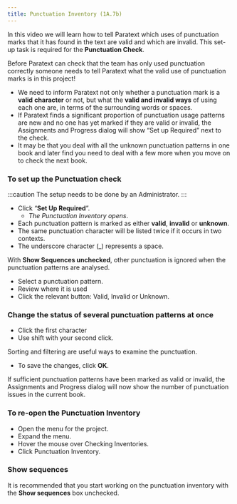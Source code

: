 ```yaml
---
title: Punctuation Inventory (1A.7b)
---
```

In this video we will learn how to tell Paratext which uses of punctuation marks that it has found in the text are valid and which are invalid. This set-up task is required for the **Punctuation Check**.

Before Paratext can check that the team has only used punctuation correctly someone needs to tell Paratext what the valid use of punctuation marks is in this project!

-  We need to inform Paratext not only whether a punctuation mark is a **valid** **character** or not, but what the **valid and invalid ways** of using each one are, in terms of the surrounding words or spaces.
-  If Paratext finds a significant proportion of punctuation usage patterns are new and no one has yet marked if they are valid or invalid, the Assignments and Progress dialog will show “Set up Required” next to the check.
-  It may be that you deal with all the unknown punctuation patterns in one book and later find you need to deal with a few more when you move on to check the next book.

### To set up the Punctuation check
:::caution
The setup needs to be done by an Administrator.
:::
-  Click “**Set Up Required**”.  
    -  *The Punctuation Inventory opens*.
-  Each punctuation pattern is marked as either **valid**, **invalid** or **unknown**.
-  The same punctuation character will be listed twice if it occurs in two contexts.
-  The underscore character (_) represents a space.

With **Show Sequences unchecked**, other punctuation is ignored when the punctuation patterns are analysed.

-  Select a punctuation pattern.
-  Review where it is used
-  Click the relevant button: Valid, Invalid or Unknown.

### Change the status of several punctuation patterns at once

-  Click the first character
-  Use shift with your second click.

Sorting and filtering are useful ways to examine the punctuation.

-  To save the changes, click **OK**.

If sufficient punctuation patterns have been marked as valid or invalid, the Assignments and Progress dialog will now show the number of punctuation issues in the current book.

### To re-open the Punctuation Inventory

-  Open the menu for the project.
-  Expand the menu.
-  Hover the mouse over Checking Inventories.
-  Click Punctuation Inventory.

### Show sequences

It is recommended that you start working on the punctuation inventory with the **Show sequences** box unchecked.
